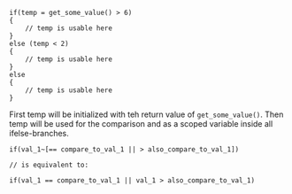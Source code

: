```
if(temp = get_some_value() > 6)
{
    // temp is usable here
}
else (temp < 2)
{
    // temp is usable here
}
else
{
    // temp is usable here
}
```
First temp will be initialized with teh return value of `get_some_value()`. Then temp will be used for the comparison and as a scoped variable inside all ifelse-branches.

```
if(val_1~[== compare_to_val_1 || > also_compare_to_val_1])

// is equivalent to:

if(val_1 == compare_to_val_1 || val_1 > also_compare_to_val_1)
```
